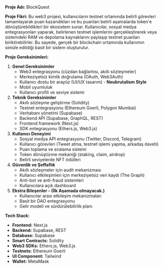 **Proje Adı:** BlockQuest

**Proje Fikri:**
Bu web3 projesi, kullanıcıların testnet ortamında belirli görevleri tamamlayarak puan kazandıkları ve bu puanları belirli aşamalarda token'e dönüştürebildikleri bir ekosistem sunar. Kullanıcılar, sosyal medya entegrasyonları yaparak, belirlenen testnet işlemlerini gerçekleştirerek veya sistemdeki RAM ve depolama kaynaklarını paylaşıp testnet puanları biriktirebilirler. Bu sayede, gerçek bir blockchain ortamında kullanımın simüle edildiği basit bir sistem oluşturulur.

**Proje Gereksinimleri:**

1. **Genel Gereksinimler**
    - Web3 entegrasyonu (cüzdan bağlantısı, akıllı sözleşmeler)
    - Merkeziyetsiz kimlik doğrulama (OAuth, Web3Auth)
    - Kullanıcı dostu bir arayüz (UI/UX tasarım) - **Neubrutalism Style**
    - Mobil uyumluluk
    - Kullanıcı profili ve seviye sistemi
2. **Teknik Gereksinimler**
    - Akıllı sözleşme geliştirme (Solidity)
    - Testnet entegrasyonu (Ethereum Goerli, Polygon Mumbai)
    - Veritabanı yönetimi (Supabase)
    - Backend API (Supabase, GraphQL, REST)
    - Frontend framework (Next.js)
    - SDK entegrasyonu (Ethers.js, Web3.js)
3. **Kullanıcı Deneyimi**
    - Sosyal medya API entegrasyonu (Twitter, Discord, Telegram)
    - Kullanıcı görevleri (Tweet atma, testnet işlemi yapma, arkadaş daveti)
    - Puan toplama ve sıralama sistemi
    - Token dönüştürme mekaniği (staking, claim, airdrop)
    - Belirli seviyelerde NFT ödülleri
4. **Güvenlik ve Şeffaflık**
    - Akıllı sözleşmeler için audit mekanizması
    - Kullanıcı etkileşimleri için merkeziyetsiz veri kaydı (The Graph)
    - Anti-bot ve anti-fraud sistemleri
    - Kullanıcılara açık dashboard
5. **Ekstra Bileşenler - (İlk Aşamada olmayacak.)**
    - Kullanıcılar arası etkileşim mekanizmaları
    - Basit bir DAO entegrasyonu
    - Gelir modeli ve sürdürülebilirlik planı

**Tech Stack:**

- **Frontend:** Next.js
- **Backend:** Supabase, REST
- **Database:** Supabase
- **Smart Contracts:** Solidity
- **Web3 SDKs:** Ethers.js, Web3.js
- **Testnets:** Ethereum Goerli
- **UI Component:** Tailwind
- **Wallet:** MetaMask